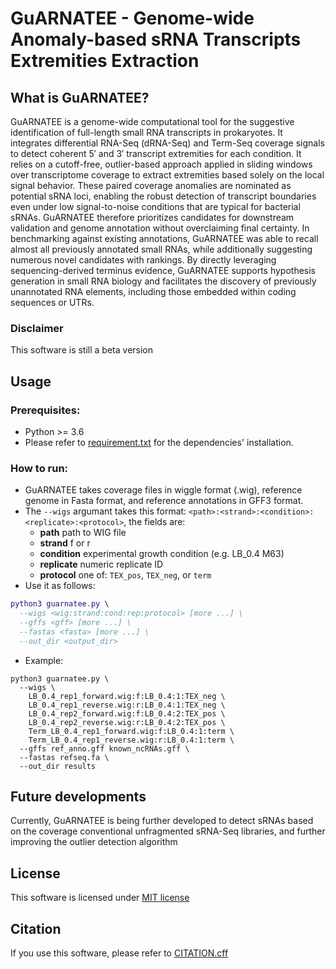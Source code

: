 # GuARNATEE - Genome-wide Anomaly-based sRNA Transcripts Extremities Extraction
## What is GuARNATEE?
GuARNATEE is a genome-wide computational tool for the suggestive identification of full-length small RNA transcripts in prokaryotes. It integrates differential RNA-Seq (dRNA-Seq) and Term-Seq coverage signals to detect coherent 5′ and 3′ transcript extremities for each condition. It relies on a cutoff-free, outlier-based approach applied in sliding windows over transcriptome coverage to extract extremities based solely on the local signal behavior. These paired coverage anomalies are nominated as potential sRNA loci, enabling the robust detection of transcript boundaries even under low signal-to-noise conditions that are typical for bacterial sRNAs. GuARNATEE therefore prioritizes candidates for downstream validation and genome annotation without overclaiming final certainty.
In benchmarking against existing annotations, GuARNATEE was able to recall almost all previously annotated small RNAs, while additionally suggesting numerous novel candidates with rankings. By directly leveraging sequencing-derived terminus evidence, GuARNATEE supports hypothesis generation in small RNA biology and facilitates the discovery of previously unannotated RNA elements, including those embedded within coding sequences or UTRs.
### Disclaimer
This software is still a beta version

## Usage
### Prerequisites:
- Python >= 3.6
- Please refer to [requirement.txt](https://github.com/elhossary/GuARNATEE/blob/main/requirements.txt) for the dependencies' installation.
### How to run:
- GuARNATEE takes coverage files in wiggle format (.wig), reference genome in Fasta format, and reference annotations in GFF3 format.
- The ```--wigs``` argumant takes this format: ```<path>:<strand>:<condition>:<replicate>:<protocol>```, the fields are:
  - **path** path to WIG file
  - **strand** f or r
  - **condition** experimental growth condition (e.g. LB_0.4 M63)
  - **replicate** numeric replicate ID
  - **protocol** one of: ```TEX_pos```, ```TEX_neg```, or ```term```
- Use it as follows:
```lua
python3 guarnatee.py \
  --wigs <wig:strand:cond:rep:protocol> [more ...] \
  --gffs <gff> [more ...] \
  --fastas <fasta> [more ...] \
  --out_dir <output_dir>

```
- Example:
```shell
python3 guarnatee.py \
  --wigs \
    LB_0.4_rep1_forward.wig:f:LB_0.4:1:TEX_neg \
    LB_0.4_rep1_reverse.wig:r:LB_0.4:1:TEX_neg \
    LB_0.4_rep2_forward.wig:f:LB_0.4:2:TEX_pos \
    LB_0.4_rep2_reverse.wig:r:LB_0.4:2:TEX_pos \
    Term_LB_0.4_rep1_forward.wig:f:LB_0.4:1:term \
    Term_LB_0.4_rep1_reverse.wig:r:LB_0.4:1:term \
  --gffs ref_anno.gff known_ncRNAs.gff \
  --fastas refseq.fa \
  --out_dir results

```
## Future developments
Currently, GuARNATEE is being further developed to detect sRNAs based on the coverage conventional unfragmented sRNA-Seq libraries, and further improving the outlier detection algorithm

## License
This software is licensed under [MIT license](https://github.com/elhossary/GuARNATEE/blob/main/LICENSE)

## Citation
If you use this software, please refer to [CITATION.cff](https://github.com/elhossary/GuARNATEE/blob/main/CITATION.cff)
